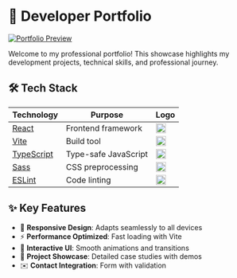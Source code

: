 # 🚀 Developer Portfolio

[![Portfolio Preview](https://images.unsplash.com/photo-1555066931-4365d14bab8c?w=600&h=400&fit=crop)](https://yourportfolio.com)

Welcome to my professional portfolio! This showcase highlights my development projects, technical skills, and professional journey.

## 🛠️ Tech Stack

| Technology       | Purpose                  | Logo |
|------------------|--------------------------|------|
| [React](https://reactjs.org/)       | Frontend framework       | <img src="https://cdn.jsdelivr.net/gh/devicons/devicon/icons/react/react-original.svg" width="20" height="20"> |
| [Vite](https://vitejs.dev/)         | Build tool               | <img src="https://vitejs.dev/logo.svg" width="20" height="20"> |
| [TypeScript](https://www.typescriptlang.org/) | Type-safe JavaScript | <img src="https://cdn.jsdelivr.net/gh/devicons/devicon/icons/typescript/typescript-original.svg" width="20" height="20"> |
| [Sass](https://sass-lang.com/)      | CSS preprocessing        | <img src="https://cdn.jsdelivr.net/gh/devicons/devicon/icons/sass/sass-original.svg" width="20" height="20"> |
| [ESLint](https://eslint.org/)       | Code linting             | <img src="https://cdn.jsdelivr.net/gh/devicons/devicon/icons/eslint/eslint-original.svg" width="20" height="20"> |

## ✨ Key Features

- 📱 **Responsive Design**: Adapts seamlessly to all devices
- ⚡ **Performance Optimized**: Fast loading with Vite
- 🎨 **Interactive UI**: Smooth animations and transitions
- 📂 **Project Showcase**: Detailed case studies with demos
- ✉️ **Contact Integration**: Form with validation

